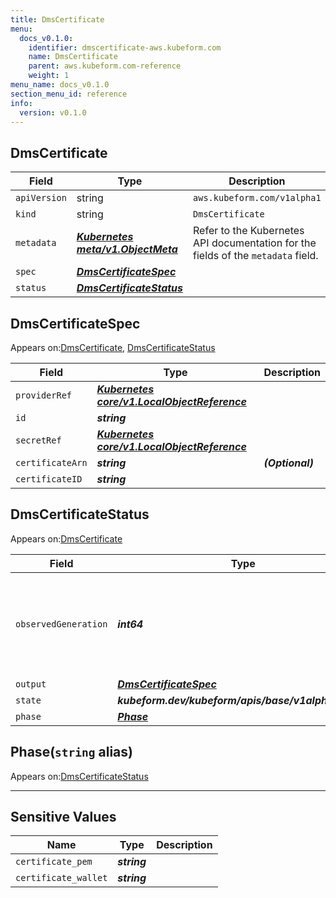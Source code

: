 ```yaml
---
title: DmsCertificate
menu:
  docs_v0.1.0:
    identifier: dmscertificate-aws.kubeform.com
    name: DmsCertificate
    parent: aws.kubeform.com-reference
    weight: 1
menu_name: docs_v0.1.0
section_menu_id: reference
info:
  version: v0.1.0
---
```


## DmsCertificate
| Field | Type | Description |
| ------ | ----- | ----------- |
| `apiVersion` | string | `aws.kubeform.com/v1alpha1` |
|    `kind` | string | `DmsCertificate` |
| `metadata` | ***[Kubernetes meta/v1.ObjectMeta](https://kubernetes.io/docs/reference/generated/kubernetes-api/v1.13/#objectmeta-v1-meta)***|Refer to the Kubernetes API documentation for the fields of the `metadata` field.|
| `spec` | ***[DmsCertificateSpec](#dmscertificatespec)***||
| `status` | ***[DmsCertificateStatus](#dmscertificatestatus)***||
## DmsCertificateSpec

Appears on:[DmsCertificate](#dmscertificate), [DmsCertificateStatus](#dmscertificatestatus)

| Field | Type | Description |
| ------ | ----- | ----------- |
| `providerRef` | ***[Kubernetes core/v1.LocalObjectReference](https://kubernetes.io/docs/reference/generated/kubernetes-api/v1.13/#localobjectreference-v1-core)***||
| `id` | ***string***||
| `secretRef` | ***[Kubernetes core/v1.LocalObjectReference](https://kubernetes.io/docs/reference/generated/kubernetes-api/v1.13/#localobjectreference-v1-core)***||
| `certificateArn` | ***string***| ***(Optional)*** |
| `certificateID` | ***string***||
## DmsCertificateStatus

Appears on:[DmsCertificate](#dmscertificate)

| Field | Type | Description |
| ------ | ----- | ----------- |
| `observedGeneration` | ***int64***| ***(Optional)*** Resource generation, which is updated on mutation by the API Server.|
| `output` | ***[DmsCertificateSpec](#dmscertificatespec)***| ***(Optional)*** |
| `state` | ***kubeform.dev/kubeform/apis/base/v1alpha1.State***| ***(Optional)*** |
| `phase` | ***[Phase](#phase)***| ***(Optional)*** |
## Phase(`string` alias)

Appears on:[DmsCertificateStatus](#dmscertificatestatus)

---
## Sensitive Values
| Name | Type | Description |
|------|------|-------------|
| `certificate_pem` | ***string*** ||
| `certificate_wallet` | ***string*** ||
